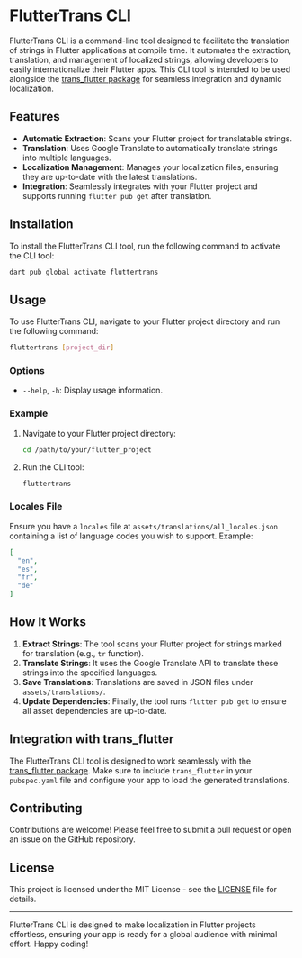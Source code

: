 # FlutterTrans CLI

FlutterTrans CLI is a command-line tool designed to facilitate the translation of strings in Flutter applications at compile time. It automates the extraction, translation, and management of localized strings, allowing developers to easily internationalize their Flutter apps. This CLI tool is intended to be used alongside the [trans_flutter package](https://pub.dev/packages/trans_flutter) for seamless integration and dynamic localization.

## Features

- **Automatic Extraction**: Scans your Flutter project for translatable strings.
- **Translation**: Uses Google Translate to automatically translate strings into multiple languages.
- **Localization Management**: Manages your localization files, ensuring they are up-to-date with the latest translations.
- **Integration**: Seamlessly integrates with your Flutter project and supports running `flutter pub get` after translation.

## Installation

To install the FlutterTrans CLI tool, run the following command to activate the CLI tool:

```sh
dart pub global activate fluttertrans
```

## Usage

To use FlutterTrans CLI, navigate to your Flutter project directory and run the following command:

```sh
fluttertrans [project_dir]
```

### Options

- `--help`, `-h`: Display usage information.

### Example

1. Navigate to your Flutter project directory:

    ```sh
    cd /path/to/your/flutter_project
    ```

2. Run the CLI tool:

    ```sh
    fluttertrans
    ```

### Locales File

Ensure you have a `locales` file at `assets/translations/all_locales.json` containing a list of language codes you wish to support. Example:

```json
[
  "en",
  "es",
  "fr",
  "de"
]
```

## How It Works

1. **Extract Strings**: The tool scans your Flutter project for strings marked for translation (e.g., `tr` function).
2. **Translate Strings**: It uses the Google Translate API to translate these strings into the specified languages.
3. **Save Translations**: Translations are saved in JSON files under `assets/translations/`.
4. **Update Dependencies**: Finally, the tool runs `flutter pub get` to ensure all asset dependencies are up-to-date.

## Integration with trans_flutter

The FlutterTrans CLI tool is designed to work seamlessly with the [trans_flutter package](https://pub.dev/packages/trans_flutter). Make sure to include `trans_flutter` in your `pubspec.yaml` file and configure your app to load the generated translations.

## Contributing

Contributions are welcome! Please feel free to submit a pull request or open an issue on the GitHub repository.

## License

This project is licensed under the MIT License - see the [LICENSE](LICENSE) file for details.

---

FlutterTrans CLI is designed to make localization in Flutter projects effortless, ensuring your app is ready for a global audience with minimal effort. Happy coding!
